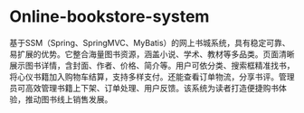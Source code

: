 # Online-bookstore-system
基于SSM（Spring、SpringMVC、MyBatis）的网上书城系统，具有稳定可靠、易扩展的优势。它整合海量图书资源，涵盖小说、学术、教材等多品类。页面清晰展示图书详情，含封面、作者、价格、简介等。用户可依分类、搜索框精准找书，将心仪书籍加入购物车结算，支持多样支付。还能查看订单物流，分享书评。管理员可高效管理书籍上下架、订单处理、用户反馈。该系统为读者打造便捷购书体验，推动图书线上销售发展。 

